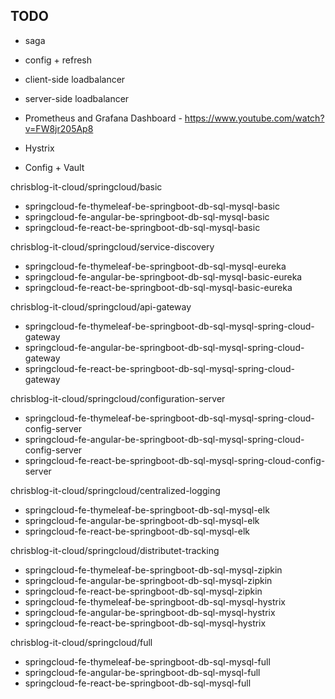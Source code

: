 TODO
----

- saga
- config + refresh
- client-side loadbalancer
- server-side loadbalancer
 
- Prometheus and Grafana Dashboard - https://www.youtube.com/watch?v=FW8jr205Ap8
- Hystrix
- Config + Vault

chrisblog-it-cloud/springcloud/basic
- springcloud-fe-thymeleaf-be-springboot-db-sql-mysql-basic
- springcloud-fe-angular-be-springboot-db-sql-mysql-basic
- springcloud-fe-react-be-springboot-db-sql-mysql-basic

chrisblog-it-cloud/springcloud/service-discovery
- springcloud-fe-thymeleaf-be-springboot-db-sql-mysql-eureka
- springcloud-fe-angular-be-springboot-db-sql-mysql-basic-eureka
- springcloud-fe-react-be-springboot-db-sql-mysql-basic-eureka

chrisblog-it-cloud/springcloud/api-gateway
- springcloud-fe-thymeleaf-be-springboot-db-sql-mysql-spring-cloud-gateway
- springcloud-fe-angular-be-springboot-db-sql-mysql-spring-cloud-gateway
- springcloud-fe-react-be-springboot-db-sql-mysql-spring-cloud-gateway

chrisblog-it-cloud/springcloud/configuration-server
- springcloud-fe-thymeleaf-be-springboot-db-sql-mysql-spring-cloud-config-server
- springcloud-fe-angular-be-springboot-db-sql-mysql-spring-cloud-config-server
- springcloud-fe-react-be-springboot-db-sql-mysql-spring-cloud-config-server

chrisblog-it-cloud/springcloud/centralized-logging
- springcloud-fe-thymeleaf-be-springboot-db-sql-mysql-elk
- springcloud-fe-angular-be-springboot-db-sql-mysql-elk
- springcloud-fe-react-be-springboot-db-sql-mysql-elk

chrisblog-it-cloud/springcloud/distributet-tracking
- springcloud-fe-thymeleaf-be-springboot-db-sql-mysql-zipkin
- springcloud-fe-angular-be-springboot-db-sql-mysql-zipkin
- springcloud-fe-react-be-springboot-db-sql-mysql-zipkin
- springcloud-fe-thymeleaf-be-springboot-db-sql-mysql-hystrix
- springcloud-fe-angular-be-springboot-db-sql-mysql-hystrix
- springcloud-fe-react-be-springboot-db-sql-mysql-hystrix

chrisblog-it-cloud/springcloud/full
- springcloud-fe-thymeleaf-be-springboot-db-sql-mysql-full
- springcloud-fe-angular-be-springboot-db-sql-mysql-full
- springcloud-fe-react-be-springboot-db-sql-mysql-full

